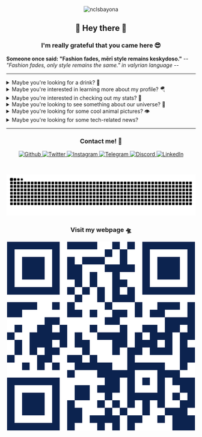 <p align="center">

  <img src="https://socialify.git.ci/nclsbayona/nclsbayona/image?description=1&descriptionEditable=Come%20check%20my%20profile!&font=Bitter&pattern=Signal&theme=Dark" alt="nclsbayona" width="640" height="320" />

</p>

<h2 align="center">👋 Hey there 👋</h2>

<h3 align="center">I'm really grateful that you came here 😎</h3>

<!--p  align="center">
<img src="logo.png" alt="Logo" width="480">
</p-->



<p align="center">

  <strong align="center">Someone once said: &quot;Fashion fades,  mērī style remains keskydoso.&quot;</strong>
  <i>-- &quot;Fashion fades, only style remains the same.&quot; in valyrian language --</i>

</p>

----

<details>
<summary>Maybe you're looking for a drink? 🍹</summary>
<br />
<h4 align="center">Karsk</h4>
<p align="center">

<img src="https://www.thecocktaildb.com/images/media/drink/808mxk1487602471.jpg" alt="Drink image" />

</p>
 
<h5 align="center">Alcoholic - Ordinary Drink</h5>

<h5 align="center">Neccesary ingredients</h5>
<table align="center">
<tr>
<td>
<table frame="box" rules="cols">
    <thead>
        <tr>
            <th style="padding-left: 1em; padding-right: 1em; text-align: center">Ingredient</th>
            <th style="padding-left: 1em; padding-right: 1em; text-align: center">Measure</th>
        </tr>
    </thead>
    <tbody>
        <tr>
            <td style="padding-left: 1em; padding-right: 1em; text-align: center; vertical-align: top">Coffee</td>
            <td style="padding-left: 1em; padding-right: 1em; text-align: center; vertical-align: top">1 part </td>
        </tr>
        <tr>
            <td style="padding-left: 1em; padding-right: 1em; text-align: center; vertical-align: top">Grain alcohol</td>
            <td style="padding-left: 1em; padding-right: 1em; text-align: center; vertical-align: top">2 parts </td>
        </tr>
    </tbody>
</table>
</td>
</tr>
</table>



<p align="center">
Put a copper coin in a coffe-cup and fill up with coffee until you no longer see the coin, then add alcohol until you see the coin. Norwegian speciality.
</p>

----

</details>

<details>
<summary>Maybe you're interested in learning more about my profile? 🪂</summary>
<br />
<h5 align="center">👀 Visitor count</h5>
<p align="center">

<img src="https://profile-counter.glitch.me/nclsbayona/count.svg"/>

</p>
<p align="center">

<img src="https://img.shields.io/github/followers/nclsbayona?color=003153&logo=github&style=for-the-badge"/>
<img src="https://img.shields.io/github/last-commit/nclsbayona/nclsbayona?color=003153&logo=github&style=for-the-badge&label=Latest%20Profile%20Commit">

</p>
<p align="center">

<img src="https://github-profile-trophy.vercel.app/?username=nclsbayona&theme=dracula&no-frame=false&margin-w=5&margin-h=5&no-bg=true&column=4">

</p>

----

</details>
<details>
<summary>Maybe you're interested in checking out my stats? 🐣</summary>
<br />
<h4 align="center">General GitHub Stats 🌀</h4>

<p align="center">

<!--h5>😃 General Overview</h5-->
<img src="https://github-readme-stats.vercel.app/api?username=nclsbayona&show_icons=true&count_private=true&include_all_commits=true&locale=en&theme=tokyonight" width="260">

<!--h5>Life-Time Stats Overview 😃</h5-->
<img src="https://github-readme-streak-stats.herokuapp.com/?user=nclsbayona&theme=algolia" width="260">

</p>

<br />

<h4 align="center">🤖 Programming Languages Stats</h4>

<p align="center">

<!--h5>Most Used Languages Stats 💾</h5-->
<img src="https://github-readme-stats.vercel.app/api/top-langs/?username=nclsbayona&show_icons=true&locale=en&langs_count=5&theme=tokyonight">

</p>

<br />

<h4 align="center">⌚General Weekly-Stats</h4>
<table align="center">
<tr>
<td>
<table frame="box" rules="cols">
    <thead>
        <tr>
            <th style="padding-left: 1em; padding-right: 1em; text-align: center">Language name</th>
            <th style="padding-left: 1em; padding-right: 1em; text-align: center">Time spent</th>
        </tr>
    </thead>
    <tbody>
    </tbody>
</table>
</td>
<td>
<table frame="box" rules="cols">
    <thead>
        <tr>
            <th style="padding-left: 1em; padding-right: 1em; text-align: center">OS name</th>
            <th style="padding-left: 1em; padding-right: 1em; text-align: center">Time spent</th>
        </tr>
    </thead>
    <tbody>
    </tbody>
</table>
</td>
</tr>
</table>

----
</details>

<details>
<summary>Maybe you're looking to see something about our universe? 🔭</summary>

<br />
<h4 align="center">Energetic Particle Strikes the Earth - ©️ NASA @ 2023-12-05</h4>
<p align="center">

<img src="https://apod.nasa.gov/apod/image/2312/Exaray_OsakaU_1080.jpg" alt="Energetic Particle Strikes the Earth image" />

</p>
 
<h5 align="center">It was one of the most energetic particles ever known to strike the Earth -- but where did it come from?  Dubbed Amaterasu after the Shinto sun goddess, this particle, as do all cosmic rays that strike the Earth's atmosphere, caused an air shower of electrons, protons, and other elementary particles to spray down onto the Earth below. In the featured illustration, a cosmic ray air shower is pictured striking the Telescope Array in Utah, USA, which recorded the Amaterasu event in 2021 May.  Cosmic ray air showers are common enough that you likely have been in a particle spray yourself, although you likely wouldn't have noticed.  The origin of this energetic particle, likely the nucleus of an atom, remains a mystery in two ways. First, it is not known how any single particle or atomic nucleus can practically acquire so much energy, and second, attempts to trace the particle back to where it originated did not indicate any likely potential source.    Open Science: Browse 3,200+ codes in the Astrophysics Source Code Library</h5>

----

</details>

<details>
<summary>Maybe you're looking for some cool animal pictures? 👁️</summary>

<br />
<table align="center">
<tr>
<td>
<img src="https://cdn.animality.xyz/dog/6.png" width="180"/>
</td>
<td>
<img src="https://cdn.animality.xyz/duck/10.png" width="180"/>
</td>
<td>
<img src="https://cdn.animality.xyz/fox/17.png" width="180"/>
</td>
</tr>
<tr>
<td>
<img src="https://cdn.animality.xyz/cat/31.png" width="180"/>
</td>
<td>
<img src="https://cdn.animality.xyz/bird/15.png" width="180"/>
</td>
<td>
<img src="https://cdn.animality.xyz/panda/4.png" width="180"/>
</td>
</tr>
<tr>
<td>
<img src="https://cdn.animality.xyz/redpanda/16.png" width="180"/>
</td>
<td>
<img src="https://cdn.animality.xyz/koala/15.png" width="180"/>
</td>
<td>
<img src="https://cdn.animality.xyz/whale/23.png" width="180"/>
</td>
</tr>
<tr>
<td>
<img src="https://cdn.animality.xyz/dolphin/8.png" width="180"/>
</td>
<td>
<img src="https://cdn.animality.xyz/kangaroo/1.png" width="180"/>
</td>
<td>
<img src="https://cdn.animality.xyz/rabbit/3.png" width="180"/>
</td>
</tr>
<tr>
<td>
<img src="https://cdn.animality.xyz/lion/18.png" width="180"/>
</td>
<td>
<img src="https://cdn.animality.xyz/bear/7.png" width="180"/>
</td>
<td>
<img src="https://cdn.animality.xyz/frog/8.png" width="180"/>
</td>
</tr>
<tr>
<td>
<img src="https://cdn.animality.xyz/penguin/9.png" width="180"/>
</td>
<td>
<img src="https://cdn.animality.xyz/axolotl/22.png" width="180"/>
</td>
<td>
<img src="https://cdn.animality.xyz/capybara/19.png" width="180"/>
</td>
</tr>
<tr>
<td>
<img src="https://cdn.animality.xyz/hedgehog/11.png" width="180"/>
</td>
<td>
<img src="https://cdn.animality.xyz/turtle/8.png" width="180"/>
</td>
<td>
<img src="https://cdn.animality.xyz/narwhal/11.png" width="180"/>
</td>
</tr>
<tr>
<td>
<img src="https://cdn.animality.xyz/squirrel/13.png" width="180"/>
</td>
<td>
<img src="https://cdn.animality.xyz/fish/4.png" width="180"/>
</td>
<td>
<img src="https://cdn.animality.xyz/horse/1.png" width="180"/>
</td>
</tr>
</table>

----

</details>


<details>
<summary>Maybe you're looking for some tech-related news? </summary>

<br />

<details>
<summary>Realme GT 5 Pro key specifications confirmed ahead of December 7 launch - Mint by Livemint</summary>
<p align="center">
<img src="https://www.livemint.com/lm-img/img/2023/12/04/1600x900/007g2cosgy1hkea01gjuzj31uo2gwe82_1701663101166_1701663115644.jpg" alt="Realme GT 5 Pro key specifications confirmed ahead of December 7 launch - Mint" />

<a href="https://www.livemint.com/technology/gadgets/realme-gt-5-pro-key-specifications-confirmed-ahead-of-december-7-launch-check-expected-price-specs-and-more-11701661762934.html" > Realme GT 5 Pro confirmed to come with up to 1 TB storage and USB 3.2 support, run on Android 14 with Realme UI 5.0, and receive three years of Android OS upgrades and four years of security upgrades. </a> 
</p>
<br />

</details>

<details>
<summary>Samsung Galaxy S24, Galaxy S24+, Galaxy S24 Ultra Renders, Full Specifications Leak Online - Gadgets 360 by Nithya P Nair, Siddharth Suvarna</summary>
<p align="center">
<img src="https://i.gadgets360cdn.com/large/samsung_galaxy_s23_series_1675273558643.jpg" alt="Samsung Galaxy S24, Galaxy S24+, Galaxy S24 Ultra Renders, Full Specifications Leak Online - Gadgets 360" />

<a href="https://www.gadgets360.com/mobiles/news/samsung-s24-plus-ultra-renders-design-specifications-leak-galaxy-4631309" > Samsung is gearing up to launch the next generation Galaxy S series smartphones early next year. Ahead of any official announcements, renders of the Galaxy S24, Galaxy S24+, Galaxy S24 Ultra, and their full specifications have been leaked online. Both Galaxy … </a> 
</p>
<br />

</details>

<details>
<summary>Gadgets 360 With TG: Porsche Panamera (3rd Gen), Tesla’s Dog Mode, Spotting Fake AirPods, and More - Gadgets 360 by None</summary>
<p align="center">
<img src="https://i.ytimg.com/vi/GBMY0ZclqVw/maxresdefault.jpg" alt="Gadgets 360 With TG: Porsche Panamera (3rd Gen), Tesla’s Dog Mode, Spotting Fake AirPods, and More - Gadgets 360" />

<a href="https://www.youtube.com/watch?v=GBMY0ZclqVw" > There’s a new luxury car in town, and it’s a very expensive one. Porsche has released its Panamera (third generation) model as well as Royal Enfield’s Shotgu... </a> 
</p>
<br />

</details>

<details>
<summary>Garena Free Fire Redeem Codes for December 4: Booyah Pass for December is now LIVE! - HT Tech by HT Tech</summary>
<p align="center">
<img src="https://images.hindustantimes.com/tech/img/2023/12/04/1600x900/2fcc5c02713a4849fc70377839279331jpg_1629424017477_1701663017316.jpg" alt="Garena Free Fire Redeem Codes for December 4: Booyah Pass for December is now LIVE! - HT Tech" />

<a href="https://tech.hindustantimes.com/how-to/garena-free-fire-redeem-codes-for-december-4-booyah-pass-for-december-is-now-live-71701662407002.html" > Garena Free Fire Redeem Codes for December 4: The new Booyah Pass for the month of December is finally live in Garena Free Fire. Also, check out Garena Free Fire redeem codes for December 4 to get your hands on free items. </a> 
</p>
<br />

</details>

<details>
<summary>Apple iPhone 16 Pro, iPhone 16 Pro Max To Come With Tetraprism Camera Technology - News18 by Bharat Upadhyay</summary>
<p align="center">
<img src="https://images.news18.com/ibnlive/uploads/2023/09/iphone-15-pro-price-india-169458762816x9.jpg" alt="Apple iPhone 16 Pro, iPhone 16 Pro Max To Come With Tetraprism Camera Technology - News18" />

<a href="https://www.news18.com/tech/apple-iphone-16-pro-iphone-16-pro-max-to-come-with-tetraprism-camera-technology-8688321.html" > Apple analyst Ming-Chi Kuo has consistently predicted the adoption of the tetraprism lens, offering up to 5x optical zoom, in both the iPhone 16 Pro and iPhone 16 Pro Max next year. </a> 
</p>
<br />

</details>



</details>


----

<h3 align="center">Contact me! 📇</h3>

<p align="center">
<a href="https://github.com/nclsbayona" target="_blank">
 <img alt="Github" src="https://img.shields.io/badge/GitHub-%2312180E.svg?&style=for-the-badge&logo=Github&logoColor=white">
</a>
<a href="https://twitter.com/nclsbayona" target="_blank">
 <img alt="Twitter" src="https://img.shields.io/badge/twitter-%231DA1F2.svg?&style=for-the-badge&logo=twitter&logoColor=white">
</a>
<a href="https://instagram.com/nclsbayona" target="_blank">
 <img alt="Instagram" src="https://img.shields.io/badge/-INSTAGRAM-critical?&style=for-the-badge&logo=instagram&logoColor=white">
</a>
<a href="https://t.me/nclsbayona" target="_blank">
 <img alt="Telegram" src="https://img.shields.io/badge/-TELEGRAM-blue?&style=for-the-badge&logo=telegram&logoColor=white">
</a>
<a href="https://www.discord.com/channels/@nclsbayona#6681" target="_blank">
 <img alt="Discord" src="https://img.shields.io/badge/-DISCORD-darkblue?&style=for-the-badge&logo=discord&logoColor=white">
</a>
<a href="https://www.linkedin.com/in/nclsbayona" target="_blank">
 <img alt="LinkedIn" src="https://img.shields.io/badge/-LINKEDIN-lightblue?&style=for-the-badge&logo=linkedin&logoColor=white">
</a>

</p>

<br />


<p align="center">

<img src="https://raw.githubusercontent.com/nclsbayona/Daily.dev-devcard-books/output/github-contribution-grid-snake-sissa.svg">

</p>

<h3 align="center">Visit my webpage 🛸</h3>

<p align="center">

<a href="https://nclsbayona.github.io" target="_blank">
 <img src="QR.png">
</a>

</p>
